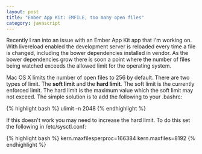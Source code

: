 ```yaml
---
layout: post
title: "Ember App Kit: EMFILE, too many open files"
category: javascript
---
```


Recently I ran into an issue with an Ember App Kit app that I'm working on. With livereload enabled the development server is reloaded every time a file is changed, including the bower dependencies installed in vendor. As the bower dependencies grow there is soon a point where the number of files being watched exceeds the allowed limit for the operating system.

Mac OS X limits the number of open files to 256 by default. There are two types of limit. The **soft limit** and the **hard limit**. The soft limit is the currently enforced limit. The hard limit is the maximum value which the soft limit may not exceed. The simple solution is to add the following to your .bashrc:

{% highlight bash %}
ulimit -n 2048
{% endhighlight %}

If this doesn't work you may need to increase the hard limit. To do this set the following in /etc/sysctl.conf:

{% highlight bash %}
kern.maxfilesperproc=166384
kern.maxfiles=8192
{% endhighlight %}